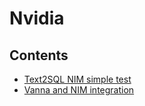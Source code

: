# Nvidia

## Contents
- [Text2SQL NIM simple test](nim/text2sql/simple_test)
- [Vanna and NIM integration](nim/text2sql/vanna-nim)